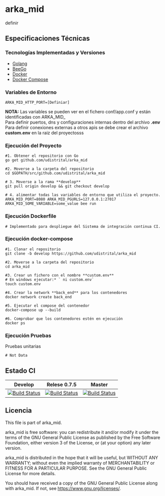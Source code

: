 # arka_mid

definir

## Especificaciones Técnicas

### Tecnologías Implementadas y Versiones
* [Golang](https://github.com/udistrital/introduccion_oas/blob/master/instalacion_de_herramientas/golang.md)
* [BeeGo](https://github.com/udistrital/introduccion_oas/blob/master/instalacion_de_herramientas/beego.md)
* [Docker](https://docs.docker.com/engine/install/ubuntu/)
* [Docker Compose](https://docs.docker.com/compose/)

### Variables de Entorno
```shell
ARKA_MID_HTTP_PORT=[Definiar]
```
**NOTA:** Las variables se pueden ver en el fichero conf/app.conf y están identificadas con ARKA_MID_  
Para definir puertos, dns y configuraciones internas dentro del archivo **.env**  
Para definir conexiones externas a otros apis se debe crear el archivo **custom.env** en la raiz del proyectosss


### Ejecución del Proyecto
```shell
#1. Obtener el repositorio con Go
go get github.com/udistrital/arka_mid

#2. Moverse a la carpeta del repositorio
cd $GOPATH/src/github.com/udistrital/arka_mid

# 3. Moverse a la rama **develop**
git pull origin develop && git checkout develop

# 4. alimentar todas las variables de entorno que utiliza el proyecto.
ARKA_MID_PORT=8080 ARKA_MID_PGURLS=127.0.0.1:27017 ARKA_MID_SOME_VARIABLE=some_value bee run
```

### Ejecución Dockerfile
```shell
# Implementado para despliegue del Sistema de integración continua CI.
```

### Ejecución docker-compose
```shell
#1. Clonar el repositorio
git clone -b develop https://github.com/udistrital/arka_mid

#2. Moverse a la carpeta del repositorio
cd arka_mid

#3. Crear un fichero con el nombre **custom.env**
# En windows ejecutar:* ` ni custom.env`
touch custom.env

#4. Crear la network **back_end** para los contenedores
docker network create back_end

#5. Ejecutar el compose del contenedor
docker-compose up --build

#6. Comprobar que los contenedores estén en ejecución
docker ps
```

### Ejecución Pruebas

Pruebas unitarias
```shell
# Not Data
```
## Estado CI

| Develop | Relese 0.7.5 | Master |
| -- | -- | -- |
| [![Build Status](https://hubci.portaloas.udistrital.edu.co/api/badges/udistrital/arka_mid/status.svg?ref=refs/heads/develop)](https://hubci.portaloas.udistrital.edu.co/udistrital/arka_mid) | [![Build Status](https://hubci.portaloas.udistrital.edu.co/api/badges/udistrital/arka_mid/status.svg?ref=refs/heads/release/0.7.5)](https://hubci.portaloas.udistrital.edu.co/udistrital/arka_mid) | [![Build Status](https://hubci.portaloas.udistrital.edu.co/api/badges/udistrital/arka_mid/status.svg?ref=refs/heads/master)](https://hubci.portaloas.udistrital.edu.co/udistrital/arka_mid) |

## Licencia

This file is part of arka_mid.

arka_mid is free software: you can redistribute it and/or modify it under the terms of the GNU General Public License as published by the Free Software Foundation, either version 3 of the License, or (at your option) any later version.

arka_mid is distributed in the hope that it will be useful, but WITHOUT ANY WARRANTY; without even the implied warranty of MERCHANTABILITY or FITNESS FOR A PARTICULAR PURPOSE. See the GNU General Public License for more details.

You should have received a copy of the GNU General Public License along with arka_mid. If not, see https://www.gnu.org/licenses/.
